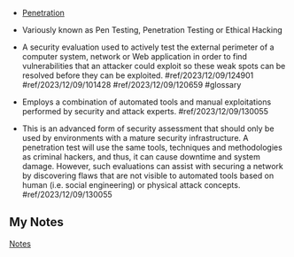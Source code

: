- [Penetration](penetration.md)
- Variously known as Pen Testing, Penetration Testing or Ethical Hacking
- A security evaluation used to actively test the external perimeter of a computer system, network or Web application in order to find vulnerabilities that an attacker could exploit so these weak spots can be resolved before they can be exploited. #ref/2023/12/09/124901 #ref/2023/12/09/101428 #ref/2023/12/09/120659 #glossary

- Employs a combination of automated tools and manual exploitations performed by security and attack experts. #ref/2023/12/09/130055
- This is an advanced form of security assessment that should only be used by environments with a mature security infrastructure. A penetration test will use the same tools, techniques and methodologies as criminal hackers, and thus, it can cause downtime and system damage. However, such evaluations can assist with securing a network by discovering flaws that are not visible to automated tools based on human (i.e. social engineering) or physical attack concepts. #ref/2023/12/09/130055
## My Notes
[Notes](mynotes/pen-testing-notes.md)
